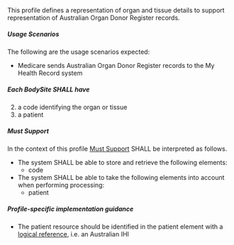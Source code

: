 This profile defines a representation of organ and tissue details to support representation of Australian Organ Donor Register records.

##### **Usage Scenarios**
The following are the usage scenarios expected:
* Medicare sends Australian Organ Donor Register records to the My Health Record system

##### **Each BodySite SHALL have**
2.	a code identifying the organ or tissue
3.	a patient

#####  **Must Support**
In the context of this profile [Must Support](http://hl7.org/fhir/STU3/conformance-rules.html#mustSupport) SHALL be interpreted as follows.
* The system SHALL be able to store and retrieve the following elements:
    * code
* The system SHALL be able to take the following elements into account when performing processing:
    * patient

##### **Profile-specific implementation guidance**
* The patient resource should be identified in the patient element with a [logical reference](https://www.hl7.org/fhir/STU3/references.html#logical), i.e. an Australian IHI

